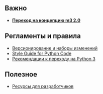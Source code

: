 <!-- 
.. title: Wiki
.. slug: index
.. date: 2014/03/14 14:33:16
.. tags: 
.. link: 
.. description: 
.. type: text
-->

Важно
-----

- **[Переход на концепцию m3 2.0](/posts/move-to-m3-20.html)**

Регламенты и правила
--------------------

- [Версионирование и наборы изменений](/stories/versioning.html)
- [Style Guide for Python Code](/stories/style-guide-python.html)
- [Рекомендации к переходу на Python 3](/stories/move-to-python3.html)


Полезное
--------

- [Ресурсы для разработчиков](/stories/resources-for-developers.html)


